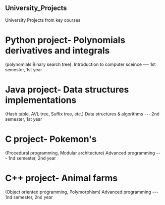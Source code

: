 ## University_Projects
University Projects from key courses

# Python project- Polynomials derivatives and integrals 
(polynomials Binary search tree). 
Introduction to computer sceince --- 1st semester, 1st year

# Java project- Data structures implementations
(Hash table, AVL tree, Suffix tree, etc.)
Data structures & algorithms --- 2nd semester, 1st year

# C project- Pokemon's 
(Procedural programming, Modular architecture(
Advanced programming --- 1nd semester, 2nd year

# C++ project- Animal farms
(Object oriented programming, Polymorphism)
Advanced programming --- 1nd semester, 2nd year
